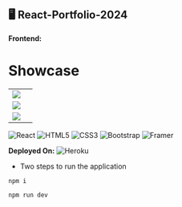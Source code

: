 ## 🖥️ React-Portfolio-2024

**Frontend:**

# Showcase

<table>
  <tr>
    <td><img src="https://github.com/americanoame/React-Projects-Display/assets/77306236/64605d3b-824d-48c8-a50b-ee29e026a6b0"><td>
  </tr>
  <tr>
   <td><img src="https://github.com/americanoame/React-Projects-Display/assets/77306236/785e165d-2b61-4fc6-804d-52ddfd5f4ad1"></td>
  </tr>
  <tr>
   <td><img src="https://github.com/americanoame/React-Projects-Display/assets/77306236/aa63b543-d88a-4f10-8fa8-1847e5bf63ea"></td>
  </tr>
</table>

![React](https://img.shields.io/badge/react-%2320232a.svg?style=for-the-badge&logo=react&logoColor=%2361DAFB)
![HTML5](https://img.shields.io/badge/html5-%23E34F26.svg?style=for-the-badge&logo=html5&logoColor=white)
![CSS3](https://img.shields.io/badge/css3-%231572B6.svg?style=for-the-badge&logo=css3&logoColor=white)
![Bootstrap](https://img.shields.io/badge/bootstrap-%238511FA.svg?style=for-the-badge&logo=bootstrap&logoColor=white)
![Framer](https://img.shields.io/badge/Framer-black?style=for-the-badge&logo=framer&logoColor=blue)

**Deployed On:**
![Heroku](https://img.shields.io/badge/heroku-%23430098.svg?style=for-the-badge&logo=heroku&logoColor=white)

- Two steps to run the application

```
npm i
```

```
npm run dev
```
